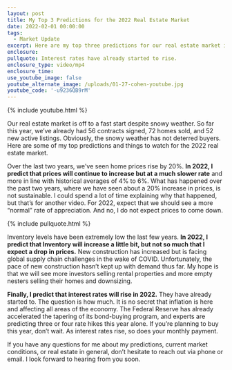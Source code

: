 ```yaml
---
layout: post
title: My Top 3 Predictions for the 2022 Real Estate Market
date: 2022-02-01 00:00:00
tags:
  - Market Update
excerpt: Here are my top three predictions for our real estate market in 2022.
enclosure:
pullquote: Interest rates have already started to rise.
enclosure_type: video/mp4
enclosure_time:
use_youtube_image: false
youtube_alternate_image: /uploads/01-27-cohen-youtube.jpg
youtube_code: '-u9236QB9rM'
---
```

{% include youtube.html %}

Our real estate market is off to a fast start despite snowy weather. So far this year, we’ve already had 56 contracts signed, 72 homes sold, and 52 new active listings. Obviously, the snowy weather has not deterred buyers. Here are some of my top predictions and things to watch for the 2022 real estate market.

Over the last two years, we've seen home prices rise by 20%. **In 2022, I predict that prices will continue to increase but at a much slower rate** and more in line with historical averages of 4% to 6%. What has happened over the past two years, where we have seen about a 20% increase in prices, is not sustainable. I could spend a lot of time explaining why that happened, but that’s for another video. For 2022, expect that we should see a more “normal” rate of appreciation. And no, I do not expect prices to come down.

{% include pullquote.html %}

Inventory levels have been extremely low the last few years. **In 2022, I predict that Inventory will increase a little bit, but not so much that I expect a drop in prices.** New construction has increased but is facing global supply chain challenges in the wake of COVID. Unfortunately, the pace of new construction hasn’t kept up with demand thus far. My hope is that we will see more investors selling rental properties and more empty nesters selling their homes and downsizing.

**Finally, I predict that interest rates will rise in 2022.** They have already started to. The question is how much. It is no secret that inflation is here and affecting all areas of the economy. The Federal Reserve has already accelerated the tapering of its bond-buying program, and experts are predicting three or four rate hikes this year alone. If you’re planning to buy this year, don’t wait. As interest rates rise, so does your monthly payment.

If you have any questions for me about my predictions, current market conditions, or real estate in general, don’t hesitate to reach out via phone or email. I look forward to hearing from you soon.
